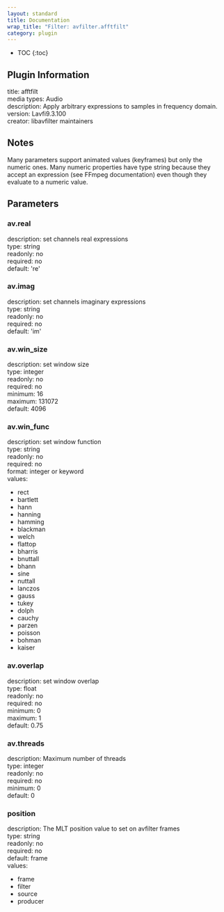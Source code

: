 ```yaml
---
layout: standard
title: Documentation
wrap_title: "Filter: avfilter.afftfilt"
category: plugin
---
```

* TOC
{:toc}

## Plugin Information

title: afftfilt  
media types:
Audio  
description: Apply arbitrary expressions to samples in frequency domain.  
version: Lavfi9.3.100  
creator: libavfilter maintainers  

## Notes

Many parameters support animated values (keyframes) but only the numeric ones. Many numeric properties have type string because they accept an expression (see FFmpeg documentation) even though they evaluate to a numeric value.

## Parameters

### av.real

  
description:
set channels real expressions  
type: string  
readonly: no  
required: no  
default: 're'  

### av.imag

  
description:
set channels imaginary expressions  
type: string  
readonly: no  
required: no  
default: 'im'  

### av.win_size

  
description:
set window size  
type: integer  
readonly: no  
required: no  
minimum: 16  
maximum: 131072  
default: 4096  

### av.win_func

  
description:
set window function  
type: string  
readonly: no  
required: no  
format: integer or keyword  
values:  

* rect
* bartlett
* hann
* hanning
* hamming
* blackman
* welch
* flattop
* bharris
* bnuttall
* bhann
* sine
* nuttall
* lanczos
* gauss
* tukey
* dolph
* cauchy
* parzen
* poisson
* bohman
* kaiser

### av.overlap

  
description:
set window overlap  
type: float  
readonly: no  
required: no  
minimum: 0  
maximum: 1  
default: 0.75  

### av.threads

  
description:
Maximum number of threads  
type: integer  
readonly: no  
required: no  
minimum: 0  
default: 0  

### position

  
description:
The MLT position value to set on avfilter frames  
type: string  
readonly: no  
required: no  
default: frame  
values:  

* frame
* filter
* source
* producer

